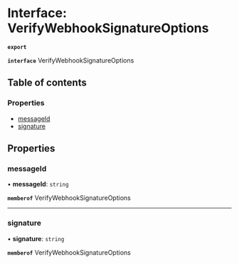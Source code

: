 # Interface: VerifyWebhookSignatureOptions

**`export`**

**`interface`** VerifyWebhookSignatureOptions

## Table of contents

### Properties

- [messageId](VerifyWebhookSignatureOptions.md#messageid)
- [signature](VerifyWebhookSignatureOptions.md#signature)

## Properties

### <a id="messageid" name="messageid"></a> messageId

• **messageId**: `string`

**`memberof`** VerifyWebhookSignatureOptions

___

### <a id="signature" name="signature"></a> signature

• **signature**: `string`

**`memberof`** VerifyWebhookSignatureOptions
